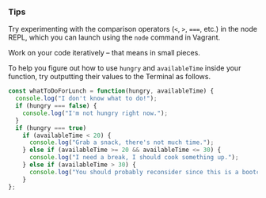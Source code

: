 ### Tips

Try experimenting with the comparison operators (`<`, `>`, `===`, etc.) in the node REPL, which you can launch using the `node` command in Vagrant.

Work on your code iteratively – that means in small pieces. 

To help you figure out how to use `hungry` and `availableTime` inside your function, try outputting their values to the Terminal as follows.

```javascript
const whatToDoForLunch = function(hungry, availableTime) {
  console.log("I don't know what to do!");
  if (hungry === false) {
    console.log("I'm not hungry right now.");
  }
  if (hungry === true)
    if (availableTime < 20) {
      console.log("Grab a snack, there's not much time.");
    } else if (availableTime >= 20 && availableTime <= 30) {
      console.log("I need a break, I should cook something up.");
    } else if (availableTime > 30) {
      console.log("You should probably reconsider since this is a bootcamp. ");
    }
};
```